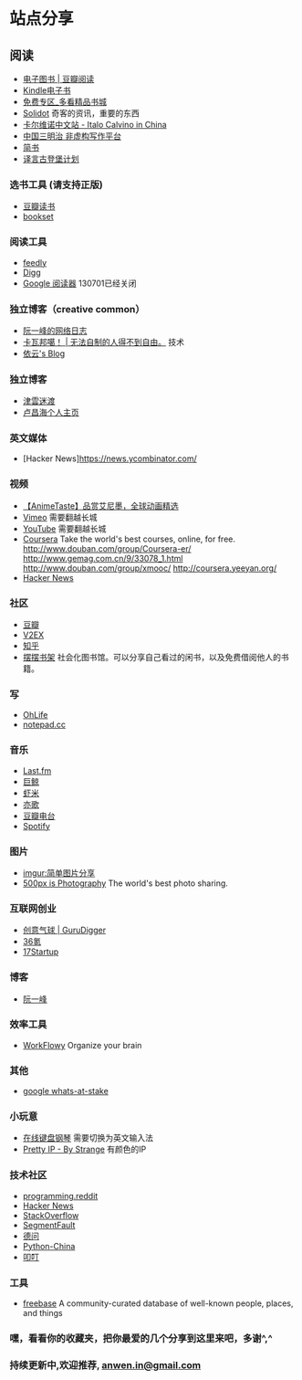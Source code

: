 站点分享
========


## 阅读
- [电子图书 | 豆瓣阅读](https://read.douban.com/ebooks/?dcs=original-featured&dcm=normal-nav)
- [Kindle电子书](https://www.amazon.cn/Kindle%E7%94%B5%E5%AD%90%E4%B9%A6/b/ref=sa_menu_books_l2_b116169071?ie=UTF8&node=116169071)
- [免费专区_多看精品书城](http://www.duokan.com/r/%E5%85%8D%E8%B4%B9%E4%B8%93%E5%8C%BA/93)
- [Solidot](http://www.solidot.org/) 奇客的资讯，重要的东西
- [卡尔维诺中文站 - Italo Calvino in China](http://www.ruanyifeng.com/calvino/)
- [中国三明治 非虚构写作平台](http://www.china30s.com/)
- [简书](http://jianshu.io/)
- [译言古登堡计划](http://g.yeeyan.org/)

### 选书工具 (请支持正版)
- [豆瓣读书](https://book.douban.com/)
- [bookset](https://bookset.me/)

### 阅读工具
- [feedly](http://cloud.feedly.com/)
- [Digg](http://digg.com/)
- [Google 阅读器](https://www.google.com/reader/)  130701已经关闭

### 独立博客（creative common）
- [阮一峰的网络日志](http://www.ruanyifeng.com/blog/)
- [卡瓦邦噶！ | 无法自制的人得不到自由。](https://www.kawabangga.com/) 技术
- [依云's Blog](https://blog.lilydjwg.me/)

### 独立博客
- [津雲迷渡](http://xuanchao1980.com/)
- [卢昌海个人主页](https://www.changhai.org/)

### 英文媒体
- [Hacker News]https://news.ycombinator.com/





### 视频
- [【AnimeTaste】品赏艾尼墨，全球动画精选](http://animetaste.net/)
- [Vimeo](http://vimeo.com/)  需要翻越长城
- [YouTube](https://www.youtube.com/)  需要翻越长城
- [Coursera](https://www.coursera.org/) Take the world's best courses, online, for free. <http://www.douban.com/group/Coursera-er/> <http://www.gemag.com.cn/9/33078_1.html> <http://www.douban.com/group/xmooc/> <http://coursera.yeeyan.org/>
- [Hacker News](https://news.ycombinator.com/)

### 社区
- [豆瓣](http://www.douban.com/) 
- [V2EX](http://www.v2ex.com/  "创意工作者们的社区") 
- [知乎](http://www.zhihu.com/ )
- [摆摆书架](http://bookfor.us/) 社会化图书馆。可以分享自己看过的闲书，以及免费借阅他人的书籍。

### 写
- [OhLife](http://ohlife.com/ "OhLife helps you remember what's happened in your life")
- [notepad.cc](http://notepad.cc/) 

### 音乐
- [Last.fm](http://cn.last.fm/ )
- [巨鲸](http://www.top100.cn/ )
- [虾米](http://www.xiami.com/ )
- [亦歌](http://www.1g1g.com/ )
- [豆瓣电台](http://douban.fm/ )
- [Spotify](http://www.spotify.com/us/ "A world of music")

### 图片
- [imgur:简单图片分享](http://imgur.com/ "the simple image sharer")
- [500px is Photography](http://500px.com/)  The world's best photo sharing.

### 互联网创业
- [创意气球 | GuruDigger](http://gurudigger.com/)
- [36氪](http://www.36kr.com/ "关注互联网创业") 
- [17Startup](http://www.17startup.com/ "让创业不再孤单") 

### 博客
- [阮一峰](http://www.ruanyifeng.com/home.html )

### 效率工具
- [WorkFlowy](https://workflowy.com/)  Organize your brain

### 其他
- [google whats-at-stake](https://www.google.com/intl/zh-CN/takeaction/whats-at-stake/)

### 小玩意
- [在线键盘钢琴](http://zythum.free.bg/Piano/)  需要切换为英文输入法
- [Pretty IP - By Strange](http://prettyip.meetstrange.com/)  有颜色的IP

### 技术社区
- [programming.reddit](http://www.reddit.com/r/programming/ )
- [Hacker News](http://news.ycombinator.com/ )
- [StackOverflow](http://stackoverflow.com )
- [SegmentFault](http://segmentfault.com )
- [德问]( http://www.dewen.org "Wiki协作与CC版权：构建高质量的专业开源知识库")
- [Python-China](http://python-china.org/ ) 
- [叩叮](http://codinn.com/  "联结开发者") 

### 工具
- [freebase](http://www.freebase.com/) A community-curated database of well-known people, places, and things

### 嘿，看看你的收藏夹，把你最爱的几个分享到这里来吧，多谢^,^

### 持续更新中,欢迎推荐, anwen.in@gmail.com